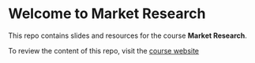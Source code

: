 # Welcome to Market Research

This repo contains slides and resources for the course **Market Research**.

To review the content of this repo, visit the [course website](https://kirenz.github.io/market-research/)


  
